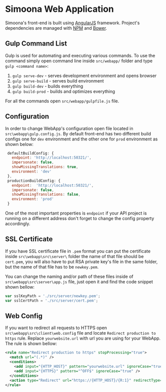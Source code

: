 # Simoona Web Application

Simoona's front-end is built using [AngularJS](https://angularjs.org/) framework. Project's dependencies are managed with [NPM](https://www.npmjs.com/) and [Bower](https://bower.io/).

## Gulp Command List

Gulp is used for automating and executing various commands. To use the command simply open command line inside `src/webapp/` folder and type `gulp <command name>`:

1. `gulp serve-dev`   - serves development environment and opens browser
2. `gulp serve-build` - serves build environment
3. `gulp build-dev`   - builds everything
4. `gulp build-prod`  - builds and optimizes everything

For all the commands open `src/webapp/gulpfile.js` file.

## Configuration

In order to change WebApp's configuration open file located in `src\webapp\gulp.config.js`. By default front-end has two different build configs one for `dev` environment and the other one for `prod` environment as shown below:

```javascript
 defaultBuildConfig: {
   endpoint: 'http://localhost:50321/',
   impersonate: false,
   showMissingTranslations: true,
   environment: 'dev'
 },
 productionBuildConfig: {
   endpoint:  'http://localhost:50321/',
   impersonate: false,
   showMissingTranslations: false,
   environment: 'prod'
 }
```

One of the most important properties is `endpoint` if your API project is running on a different address don't forget to change the config property accordingly.

## SSL Certificate

If you have SSL certificate file in `.pem` format you can put the certificate inside `src\webapp\src\server\` folder the name of that file should be `cert.pem`, you will also have to put RSA private key's file in the same folder, but the name of that file has to be `newkey.pem`.

You can change the naming and/or path of these files inside of `src\webapp\src\server\app.js` file, just open it and find the code snippet shown bellow:

```javascript
var sslKeyPath = './src/server/newkey.pem';
var sslCertPath = './src/server/cert.pem';
```

## Web Config

If you want to redirect all requests to HTTPS open `src\webapp\src\client\web.config` file and locate `Redirect production to https` rule. Replace `yourwebsite.url` with url you are using for your WebApp. The rule is shown bellow:

```xml
<rule name="Redirect production to https" stopProcessing="true">
  <match url="(.*)" />
  <conditions>
    <add input="{HTTP_HOST}" pattern="yourwebsite.url" ignoreCase="true" />
    <add input="{HTTPS}" pattern="^OFF$" ignoreCase="true" />
  </conditions>
  <action type="Redirect" url="https://{HTTP_HOST}/{R:1}" redirectType="Permanent" />
</rule>
```
